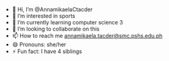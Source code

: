 - 👋 Hi, I’m @AnnamikaelaCtacder
- 👀 I’m interested in sports
- 🌱 I’m currently learning computer science 3
- 💞️ I’m looking to collaborate on this
- 📫 How to reach me annamikaela.tacder@smc.pshs.edu.ph
- 😄 Pronouns: she/her
- ⚡ Fun fact: I have 4 siblings

<!---
AnnamikaelaCtacder/AnnamikaelaCtacder is a ✨ special ✨ repository because its `README.md` (this file) appears on your GitHub profile.
You can click the Preview link to take a look at your changes.
--->

